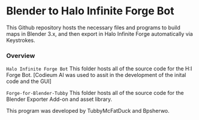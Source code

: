 # Blender to Halo Infinite Forge Bot
This Github repository hosts the necessary files and programs to build maps in Blender 3.x, and then export in Halo Infinite Forge automatically via Keystrokes.

### Overview
`Halo Infinite Forge Bot`
This folder hosts all of the source code for the H:I Forge Bot.
[Codieum AI was used to assit in the development of the inital code and the GUI]


`Forge-for-Blender-Tubby`
This folder hosts all of the source code for the Blender Exporter Add-on and asset library.


This program was developed by TubbyMcFatDuck and Bpsherwo.

